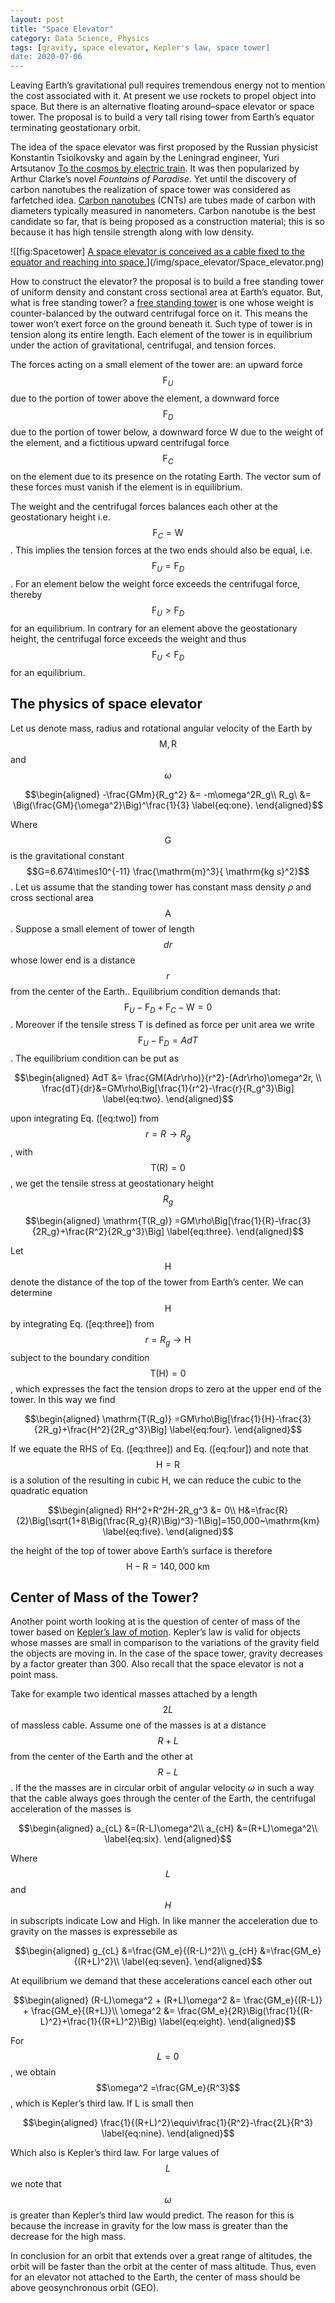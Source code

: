 ```yaml
---
layout: post
title: "Space Elevator"
category: Data Science, Physics
tags: [gravity, space elevator, Kepler's law, space tower]
date: 2020-07-06
---
```


Leaving Earth’s gravitational pull requires tremendous energy not to
mention the cost associated with it. At present we use rockets to propel
object into space. But there is an alternative floating around–space
elevator or space tower. The proposal is to build a very tall rising
tower from Earth’s equator terminating geostationary orbit.

The idea of the space elevator was first proposed by the Russian
physicist Konstantin Tsiolkovsky and again by the Leningrad engineer,
Yuri Artsutanov [To the cosmos by electric
train](https://web.archive.org/web/20060506100948/http://liftport.com/files/Artsutanov_Pravda_SE.pdf).
It was then popularized by Arthur Clarke’s novel *Fountains of
Paradise*. Yet until the discovery of carbon nanotubes the realization
of space tower was considered as farfetched idea. [Carbon
nanotubes](https://en.wikipedia.org/wiki/Carbon_nanotube) (CNTs) are
tubes made of carbon with diameters typically measured in nanometers.
Carbon nanotube is the best candidate so far, that is being proposed as
a construction material; this is so because it has high tensile strength
along with low density.

![[fig:Spacetower] [A space elevator is conceived as a cable fixed to
the equator and reaching into
space.](https://en.wikipedia.org/wiki/Space_elevator.)](/img/space_elevator/Space_elevator.png)

How to construct the elevator? the proposal is to build a free standing
tower of uniform density and constant cross sectional area at Earth’s
equator. But, what is free standing tower? a [free standing
tower](https://pdfs.semanticscholar.org/d402/ba5f97884b7398ae2a1ff79136f9c1a03993.pdf)
is one whose weight is counter-balanced by the outward centrifugal force
on it. This means the tower won’t exert force on the ground beneath it.
Such type of tower is in tension along its entire length. Each element
of the tower is in equilibrium under the action of gravitational,
centrifugal, and tension forces.

The forces acting on a small element of the tower are: an upward force
$$\mathrm{F}_U$$ due to the portion of tower above the element, a downward
force $$\mathrm{F}_D$$ due to the portion of tower below, a downward force
$\mathrm{W}$ due to the weight of the element, and a fictitious upward
centrifugal force $$\mathrm{F}_C$$ on the element due to its presence on
the rotating Earth. The vector sum of these forces must vanish if the
element is in equilibrium.

The weight and the centrifugal forces balances each other at the
geostationary height i.e. $$\mathrm{F}_C = \mathrm{W}$$ . This implies the
tension forces at the two ends should also be equal, i.e.
$$\mathrm{F}_U = \mathrm{F}_D$$. For an element below the weight force
exceeds the centrifugal force, thereby $$\mathrm{F}_U > \mathrm{F}_D$$ for
an equilibrium. In contrary for an element above the geostationary
height, the centrifugal force exceeds the weight and thus
$$\mathrm{F}_U < \mathrm{F}_D$$ for an equilibrium.

The physics of space elevator
-----------------------------------------

Let us denote mass, radius and rotational angular velocity of the Earth
by $$\mathrm{M}, \mathrm{R}$$ and $$\omega$$

$$\begin{aligned}
 -\frac{GMm}{R_g^2} &= -m\omega^2R_g\\
 R_g\ &= \Big(\frac{GM}{\omega^2}\Big)^\frac{1}{3}
\label{eq:one}.
\end{aligned}$$

Where $$\mathrm{G}$$ is the gravitational constant
$$G=6.674\times10^{-11} \frac{\mathrm{m}^3}{ \mathrm{kg s}^2}$$. Let us
assume that the standing tower has constant mass density $\rho$ and
cross sectional area $$\mathrm{A}$$. Suppose a small element of tower of
length $$dr$$ whose lower end is a distance $$r$$ from the center of the
Earth.. Equilibrium condition demands that:
$$\mathrm{F}_U - \mathrm{F}_D +\mathrm{F}_C - \mathrm{W} =0$$. Moreover if
the tensile stress $\mathrm{T}$ is defined as force per unit area we
write $$\mathrm{F}_U - \mathrm{F}_D = AdT$$. The equilibrium condition can
be put as

$$\begin{aligned}
 AdT &= \frac{GM(Adr\rho)}{r^2}-(Adr\rho)\omega^2r, \\
 \frac{dT}{dr}&=GM\rho\Big[\frac{1}{r^2}-\frac{r}{R_g^3}\Big] 
\label{eq:two}.
\end{aligned}$$

upon integrating Eq. ([eq:two]) from $$r=R\rightarrow R_g$$, with
$$\mathrm{T(R)}=0$$, we get the tensile stress at geostationary height
$$R_g$$

$$\begin{aligned}
 \mathrm{T(R_g)} =GM\rho\Big[\frac{1}{R}-\frac{3}{2R_g}+\frac{R^2}{2R_g^3}\Big] 
\label{eq:three}.
\end{aligned}$$

Let $$\mathrm{H}$$ denote the distance of the top of the tower from
Earth’s center. We can determine $$\mathrm{H}$$ by integrating
Eq. ([eq:three]) from $$r=R_g\rightarrow \mathrm{H}$$ subject to the
boundary condition $$\mathrm{T(H)}=0$$, which expresses the fact the
tension drops to zero at the upper end of the tower. In this way we find

$$\begin{aligned}
\mathrm{T(R_g)} =GM\rho\Big[\frac{1}{H}-\frac{3}{2R_g}+\frac{H^2}{2R_g^3}\Big] 
\label{eq:four}.
\end{aligned}$$

If we equate the RHS of Eq. ([eq:three]) and Eq. ([eq:four]) and note
that $$\mathrm{H}=\mathrm{R}$$ is a solution of the resulting in cubic
$\mathrm{H}$, we can reduce the cubic to the quadratic equation

$$\begin{aligned}
 RH^2+R^2H-2R_g^3 &= 0\\
 H&=\frac{R}{2}\Big[\sqrt{1+8\Big(\frac{R_g}{R}\Big)^3}-1\Big]=150,000~\mathrm{km}
 \label{eq:five}.
\end{aligned}$$

the height of the top of tower above Earth’s surface is therefore
$$\mathrm{H}-\mathrm{R}=140,000~\mathrm{km}$$

Center of Mass of the Tower?
----------------------------------------

Another point worth looking at is the question of center of mass of the
tower based on [Kepler’s law of
motion](https://gassend.net/spaceelevator/center-of-mass/index.html).
Kepler’s law is valid for objects whose masses are small in comparison
to the variations of the gravity field the objects are moving in. In the
case of the space tower, gravity decreases by a factor greater than 300.
Also recall that the space elevator is not a point mass.

Take for example two identical masses attached by a length $$2L$$ of
massless cable. Assume one of the masses is at a distance $$R+L$$ from the
center of the Earth and the other at $$R-L$$. If the the masses are in
circular orbit of angular velocity $\omega$ in such a way that the cable
always goes through the center of the Earth, the centrifugal
acceleration of the masses is

$$\begin{aligned}
  a_{cL} &=(R-L)\omega^2\\
 a_{cH} &=(R+L)\omega^2\\
\label{eq:six}.
\end{aligned}$$

Where $$L$$ and $$H$$ in subscripts indicate Low and High. In like manner the
acceleration due to gravity on the masses is expressebile as

$$\begin{aligned}
  g_{cL} &=\frac{GM_e}{(R-L)^2}\\
 g_{cH} &=\frac{GM_e}{(R+L)^2}\\
\label{eq:seven}.
\end{aligned}$$

At equilibrium we demand that these accelerations cancel each other out

$$\begin{aligned}
 (R-L)\omega^2 + (R+L)\omega^2 &= \frac{GM_e}{(R-L)} + \frac{GM_e}{(R+L)}\\
 \omega^2 &= \frac{GM_e}{2R}\Big(\frac{1}{(R-L)^2}+\frac{1}{(R+L)^2}\Big)
 \label{eq:eight}.
\end{aligned}$$

For $$L=0$$, we obtain $$\omega^2 =\frac{GM_e}{R^3}$$, which is Kepler’s
third law. If L is small then

$$\begin{aligned}
  \frac{1}{(R+L)^2}\equiv\frac{1}{R^2}-\frac{2L}{R^3}
\label{eq:nine}.
\end{aligned}$$

Which also is Kepler’s third law. For large values of $$L$$ we note that
$$\omega$$ is greater than Kepler’s third law would predict. The reason
for this is because the increase in gravity for the low mass is greater
than the decrease for the high mass.

In conclusion for an orbit that extends over a great range of altitudes,
the orbit will be faster than the orbit at the center of mass altitude.
Thus, even for an elevator not attached to the Earth, the center of mass
should be above geosynchronous orbit (GEO).

<script src="https://cdnjs.cloudflare.com/ajax/libs/mathjax/2.7.0/MathJax.js?config=TeX-AMS-MML_HTMLorMML" type="text/javascript"></script>
